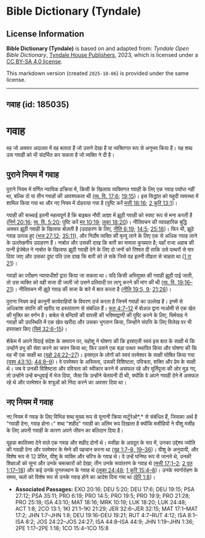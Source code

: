 # Bible Dictionary (Tyndale)

## License Information

**Bible Dictionary (Tyndale)** is based on and adapted from: _Tyndale Open Bible Dictionary_, [Tyndale House Publishers](https://tyndaleopenresources.com/), 2023, which is licensed under a [CC BY-SA 4.0 license](https://creativecommons.org/licenses/by-sa/4.0/legalcode.en).

This markdown version (created `2025-10-06`) is provided under the same license.



--------------------------------

## गवाह (id: 185035)

गवाह
====

वह जो अक्सर अदालत में वह बताता है जो उसने देखा है या व्यक्तिगत रूप से अनुभव किया है। यह शब्द उस गवाही को भी संदर्भित कर सकता है जो व्यक्ति ने दी है।

पुराने नियम में गवाह
--------------------

पुराने नियम में वर्णित न्यायिक प्रक्रिया में, किसी के खिलाफ व्यक्तिगत गवाही के लिए एक गवाह पर्याप्त नहीं था, बल्कि दो या तीन गवाहों की आवश्यकता थी ([व्य. वि. 17:6](https://ref.ly/Deut17:6); [19:15](https://ref.ly/Deut19:15))। इस सिद्धांत को यहूदी व्यवस्था में शामिल किया गया था और नए नियम में दोहराया गया है (पुष्टि करें [मत्ती 18:16](https://ref.ly/Matt18:16); [2 कुरि 13:1](https://ref.ly/2Cor13:1))।

गवाही की सच्चाई इतनी महत्वपूर्ण है कि बाइबल नौवी आज्ञा में झूठी गवाही को स्पष्ट रूप से मना करती है ([निर्ग 20:16](https://ref.ly/Exod20:16); [व्य. वि. 5:20](https://ref.ly/Deut5:20); पुष्टि करें [मर 10:19](https://ref.ly/Mark10:19); [लूका 18:20](https://ref.ly/Luke18:20))। नीतिवचन की व्यावहारिक बुद्धि अक्सर झूठी गवाही के खिलाफ बोलती है (उदाहरण के लिए, [नीति 6:19](https://ref.ly/Prov6:19); [14:5](https://ref.ly/Prov14:5); [25:18](https://ref.ly/Prov25:18))। फिर भी, झूठे गवाह उत्पन्न हुए ([भज 27:12](https://ref.ly/Ps27:12); [35:11](https://ref.ly/Ps35:11)), और निर्दोष व्यक्ति की मृत्यु लाने के लिए एक से अधिक गवाह लाने के उल्लेखनीय उदाहरण हैं। नाबोत और उसकी दाख कि बारी का मामला कुख्यात है; यहाँ राजा अहाब की पत्नी ईजेबेल ने नाबोत के खिलाफ झूठी गवाही देने के लिए दो जनों को रिश्वत दी ताकि उसे पत्थरों से मार दिया जाए और उसका दुष्ट पति उस दाख कि बारी को ले सके जिसे वह इतनी तीव्रता से चाहता था ([1 रा 21](https://ref.ly/1Kgs21:1-1Kgs21:29))।

गवाहों का परीक्षण न्यायाधीशों द्वारा किया जा सकता था। यदि किसी अभियुक्त की गवाही झूठी पाई जाती, तो उस व्यक्ति को वही सजा दी जाती जो उसने प्रतिवादी पर लागू करने की मांग की थी ([व्य. वि. 19:16–21](https://ref.ly/Deut19:16-Deut19:21))। नीतिवचन भी झूठे गवाह की सजा के बारे में बात करता है ([नीति 19:5, 9](https://ref.ly/Prov19:5,Prov19:9); [21:28](https://ref.ly/Prov21:28))।

पुराना नियम कई कानूनी कार्यवाहियों के विवरण दर्ज करता है जिनमें गवाहों का उल्लेख है। इनमें से अधिकांश संपत्ति की खरीद या हस्तांतरण से संबंधित हैं। [रूत 4:7–12](https://ref.ly/Ruth4:7-Ruth4:12) में बोअज़ द्वारा नाओमी से एक खेत की मुक्ति का वर्णन है। बाबेल से बन्दियों की वापसी की भविष्यद्वाणी की पुष्टि करने के लिए, यिर्मयाह ने गवाहों की उपस्थिति में एक खेत खरीदा और उसका भुगतान किया, जिन्होंने संपत्ति के लिए विलेख पर भी हस्ताक्षर किए ([यिर्म 32:6–15](https://ref.ly/Jer32:6-Jer32:15))। 

शेकेम में अपने विदाई संदेश के समापन पर, यहोशू ने घोषणा की कि इस्राएली स्वयं इस बात के साक्षी थे कि उन्होंने प्रभु की सेवा करने का चयन किया था; फिर उसने एक बड़ा पत्थर स्थापित किया और घोषणा की कि वह भी एक साक्षी था ([यहो 24:22–27](https://ref.ly/Josh24:22-Josh24:27))। इस्राएल के लोगों को स्वयं परमेश्वर के साक्षी घोषित किया गया ([यशा 43:10](https://ref.ly/Isa43:10); [44:8–9](https://ref.ly/Isa44:8-Isa44:9))। वे परमेश्वर के अस्तित्व, उसकी विशिष्टता, पवित्रता, शक्ति और प्रेम के साक्षी थे। जब वे उनकी विशिष्टता और पवित्रता को स्वीकार करने में असफल रहे और मूर्तिपूजा की ओर मुड़ गए, तो उन्होंने उन्हें बन्धुवाई में भेज दिया, जैसा कि उन्होंने चेतावनी दी थी, क्योंकि वे अपने गवाही देने में असफल रहे थे और परमेश्वर के शत्रुओं को निंदा करने का अवसर दिया था।

नए नियम में गवाह
----------------

नए नियम में गवाह के लिए विभिन्न शब्द मुख्य रूप से यूनानी क्रिया मार्टुरेओ*,* से संबंधित हैं, जिसका अर्थ है "गवाही देना, गवाह होना।" शब्द "शहीद" गवाही का अंतिम रूप दिखाता है क्योंकि मसीहियों ने यीशु मसीह के लिए अपनी गवाही के कारण अपने जीवन का बलिदान दिया है।

यूहन्ना बपतिस्मा देने वाले एक गवाह और शहीद दोनों थे। मसीहा के अग्रदूत के रूप में, उनका उद्देश्य ज्योति की गवाही देना और परमेश्वर के मेम्ने की पहचान करना था ([यूह 1:7–8, 19–36](https://ref.ly/John1:7-John1:8,John1:19-John1:36))। यीशु के अनुयायी, और विशेष रूप से 12 प्रेरित, यीशु के व्यक्ति और चरित्र के गवाह थे। वे उन्हें घनिष्ठ रूप से जानते थे, उनकी शिक्षाओं को सुना और उनके चमत्कारों को देखा; तीन उनके रूपांतरण के गवाह थे ([मत्ती 17:1–2](https://ref.ly/Matt17:1-Matt17:2); [2 पत 1:17–18](https://ref.ly/2Pet1:17-2Pet1:18)) और कई उनके पुनरुत्थान के गवाह थे ([लूका 24:48](https://ref.ly/Luke24:48); [1 कुरि 15:4–8](https://ref.ly/1Cor15:4-1Cor15:8))। उनके स्वर्गारोहण के समय, चलो को विशेष रूप से उनके गवाह होने का आदेश दिया गया था ([प्रेरि 1:8](https://ref.ly/Acts1:8))।

* **Associated Passages:** EXO 20:16; DEU 5:20; DEU 17:6; DEU 19:15; PSA 27:12; PSA 35:11; PRO 6:19; PRO 14:5; PRO 19:5; PRO 19:9; PRO 21:28; PRO 25:18; ISA 43:10; MAT 18:16; MRK 10:19; LUK 18:20; LUK 24:48; ACT 1:8; 2CO 13:1; 1KI 21:1–1KI 21:29; JER 32:6–JER 32:15; MAT 17:1–MAT 17:2; JHN 1:7–JHN 1:8; DEU 19:16–DEU 19:21; RUT 4:7–RUT 4:12; ISA 8:1–ISA 8:2; JOS 24:22–JOS 24:27; ISA 44:8–ISA 44:9; JHN 1:19–JHN 1:36; 2PE 1:17–2PE 1:18; 1CO 15:4–1CO 15:8

